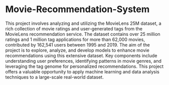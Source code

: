 # Movie-Recommendation-System

This project involves analyzing and utilizing the MovieLens 25M dataset, a rich collection of movie ratings and user-generated tags from the MovieLens recommendation service. The dataset contains over 25 million ratings and 1 million tag applications for more than 62,000 movies, contributed by 162,541 users between 1995 and 2019. The aim of the project is to explore, analyze, and develop models to enhance movie recommendations using this extensive dataset. Key components include understanding user preferences, identifying patterns in movie genres, and leveraging the tag genome for personalized recommendations. This project offers a valuable opportunity to apply machine learning and data analysis techniques to a large-scale real-world dataset.
